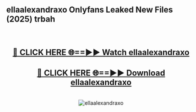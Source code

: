 <h2>ellaalexandraxo Onlyfans Leaked New Files (2025) trbah</h2>
<br>
<div align="center">
<h2><a href="https://mediafiles.top/ellaalexandraxo&ref=git" rel="nofollow">🔴 CLICK HERE 🌐==►► Watch ellaalexandraxo</a></h2>
<h2><a href="https://mediafiles.top/ellaalexandraxo&ref=git" rel="nofollow">🔴 CLICK HERE 🌐==►► Download ellaalexandraxo</a></h2>
<br>
<a href="https://mediafiles.top/ellaalexandraxo&ref=git" rel="nofollow" data-target="animated-image.originalLink"><img src="https://i.ibb.co.com/xMMVF88/686577567.gif" alt="ellaalexandraxo" style="max-width: 100%; display: inline-block;" data-target="animated-image.originalImage"></a>
</div>
<br>
<br>